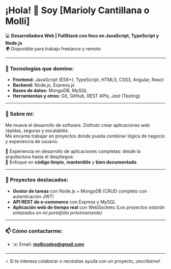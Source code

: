 # ¡Hola! 👋 Soy [Marioly Cantillana o Molli]

💻 **Desarrolladora Web | FullStack con foco en JavaScript, TypeScript y Node.js**  
🌍 Disponible para trabajo freelance y remoto

---

### 🚀 Tecnologías que domino:
- **Frontend:** JavaScript (ES6+), TypeScript, HTML5, CSS3, Angular, React
- **Backend:** Node.js, Express.js
- **Bases de datos:** MongoDB, MySQL
- **Herramientas y otros:** Git, GitHub, REST APIs, Jest (Testing)

---

### 📌 Sobre mí:
Me mueve el desarrollo de software. Disfruto crear aplicaciones web rápidas, seguras y escalables.  
Me encanta trabajar en proyectos donde pueda combinar lógica de negocio y experiencia de usuario.

🔹 Experiencia en desarrollo de aplicaciones completas: desde la arquitectura hasta el despliegue.  
🔹 Enfoque en **código limpio**, **mantenible** y **bien documentado**.  

---

### 📂 Proyectos destacados:
- **Gestor de tareas** con Node.js + MongoDB (CRUD completo con autenticación JWT)
- **API REST de e-commerce** con Express y MySQL
- **Aplicación web de tiempo real** con WebSockets
*(Los proyectos estarán enlazados en mi portafolio próximamente)*

---

### 📫 Cómo contactarme:
- ✉️ Email: **mollicodes@gmail.com**


---

⭐ Si te interesa colaborar o necesitas ayuda con un proyecto, ¡escríbeme!
